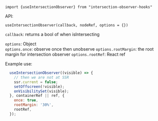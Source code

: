 


`import {useIntersectionObserver} from "intersection-observer-hooks"`

API:

`useIntersectionObserver(callback, nodeRef, options = {}) `

`callback`: returns a bool of when isIntersecting

`options`: Object <br>
`options.once`: observe once then unobserve
`options.rootMargin`: the root margin for intersection observer
`options.rootRef`: React ref

Example use:

```js
  useIntersectionObserver((visible) => {
    // then we are not at SSR
    ssr.current = false;
    setOffscreen(!visible);
    onVisibilitySet(visible);
  }, containerRef || ref, {
    once: true,
    rootMargin: '30%',
    rootRef,
  });
```
